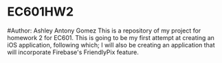 # EC601HW2
#Author: Ashley Antony Gomez
This is a repository of my project for homework 2 for EC601.
This is going to be my first attempt at creating an iOS application, following which;
I will also be creating an application that will incorporate Firebase's FriendlyPix feature.
